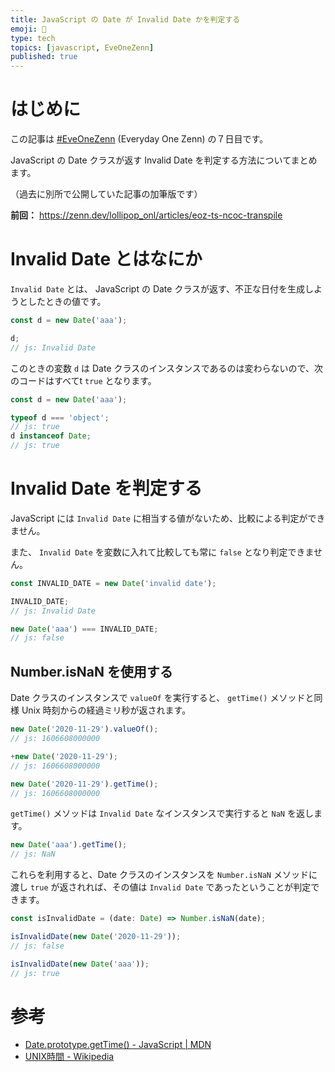 ```yaml
---
title: JavaScript の Date が Invalid Date かを判定する
emoji: 🍭
type: tech
topics: [javascript, EveOneZenn]
published: true
---
```


# はじめに

この記事は [#EveOneZenn](https://zenn.dev/topics/eveonezenn) (Everyday One Zenn) の７日目です。

JavaScript の Date クラスが返す Invalid Date を判定する方法についてまとめます。

（過去に別所で公開していた記事の加筆版です）

**前回：**
https://zenn.dev/lollipop_onl/articles/eoz-ts-ncoc-transpile

# Invalid Date とはなにか

`Invalid Date` とは、 JavaScript の Date クラスが返す、不正な日付を生成しようとしたときの値です。

```js
const d = new Date('aaa');

d;
// js: Invalid Date
```

このときの変数 `d` は Date クラスのインスタンスであるのは変わらないので、次のコードはすべてt `true` となります。

```js
const d = new Date('aaa');

typeof d === 'object';
// js: true
d instanceof Date;
// js: true
```

# Invalid Date を判定する

JavaScript には `Invalid Date` に相当する値がないため、比較による判定ができません。

また、 `Invalid Date` を変数に入れて比較しても常に `false` となり判定できません。

```js
const INVALID_DATE = new Date('invalid date');

INVALID_DATE;
// js: Invalid Date

new Date('aaa') === INVALID_DATE;
// js: false
```

## Number.isNaN を使用する

Date クラスのインスタンスで `valueOf` を実行すると、 `getTime()` メソッドと同様 Unix 時刻からの経過ミリ秒が返されます。

```js
new Date('2020-11-29').valueOf();
// js: 1606608000000

+new Date('2020-11-29');
// js: 1606608000000

new Date('2020-11-29').getTime();
// js: 1606608000000
```

`getTime()` メソッドは `Invalid Date` なインスタンスで実行すると `NaN` を返します。

```js
new Date('aaa').getTime();
// js: NaN
```

これらを利用すると、Date クラスのインスタンスを `Number.isNaN` メソッドに渡し `true` が返されれば、その値は `Invalid Date` であったということが判定できます。

```ts
const isInvalidDate = (date: Date) => Number.isNaN(date);

isInvalidDate(new Date('2020-11-29'));
// js: false

isInvalidDate(new Date('aaa'));
// js: true
```

# 参考

* [Date.prototype.getTime() - JavaScript | MDN](https://developer.mozilla.org/ja/docs/Web/JavaScript/Reference/Global_Objects/Date/getTime)
* [UNIX時間 - Wikipedia](https://ja.wikipedia.org/wiki/UNIX%E6%99%82%E9%96%93)
